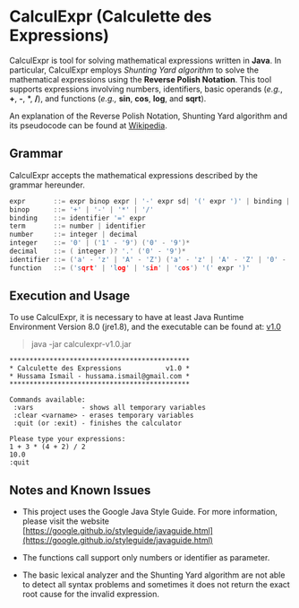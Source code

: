 # CalculExpr (Calculette des Expressions)

CalculExpr is tool for solving mathematical expressions written in **Java**. In particular, CalculExpr employs *Shunting Yard algorithm* to solve the mathematical expressions using the **Reverse Polish Notation**. This tool supports expressions involving numbers, identifiers, basic operands (*e.g.*, **+**, **-**, \*, **/**), and functions (*e.g.,* **sin**, **cos**, **log**, and **sqrt**).

An explanation of the Reverse Polish Notation, Shunting Yard algorithm and its pseudocode can be found at [Wikipedia](https://en.wikipedia.org/wiki/Shunting-yard_algorithm).

## Grammar

CalculExpr accepts the mathematical expressions described by the grammar hereunder.

  ```c
expr       ::= expr binop expr | '-' expr sd| '(' expr ')' | binding | term | function  [ok]
binop      ::= '+' | '-' | '*' | '/'                                                    [ok]
binding    ::= identifier '=' expr                                                      [ok]
term       ::= number | identifier                                                      [ok]
number     ::= integer | decimal                                                        [ok]
integer    ::= '0' | ('1' - '9') ('0' - '9')*                                           [ok]
decimal    ::= ( integer )? '.' ('0' - '9')*                                            [ok]
identifier ::= ('a' - 'z' | 'A' - 'Z') ('a' - 'z' | 'A' - 'Z' | '0' - '9')*             [ok]
function   ::= ('sqrt' | 'log' | 'sin' | 'cos') '(' expr ')'                            [partial]
  ```
## Execution and Usage

To use CalculExpr, it is necessary to have at least Java Runtime Environment
Version 8.0 (jre1.8), and the executable can be found at: [v1.0](https://github.com/hussamaa/calculexpr/releases/download/v1.0/calculexpr-v1.0.jar)

> java -jar calculexpr-v1.0.jar

```  
*********************************************
* Calculette des Expressions           v1.0 *
* Hussama Ismail - hussama.ismail@gmail.com *
*********************************************

Commands available:
 :vars            - shows all temporary variables
 :clear <varname> - erases temporary variables
 :quit (or :exit) - finishes the calculator

Please type your expressions:
1 + 3 * (4 + 2) / 2
10.0
:quit
```
## Notes and Known Issues

* This project uses the Google Java Style Guide. For more information, please visit the website [https://google.github.io/styleguide/javaguide.html](https://google.github.io/styleguide/javaguide.html)

* The functions call support only numbers or identifier as parameter.

* The basic lexical analyzer and the Shunting Yard algorithm are not able to detect all syntax problems and sometimes it does not return the exact root cause for the invalid expression.
